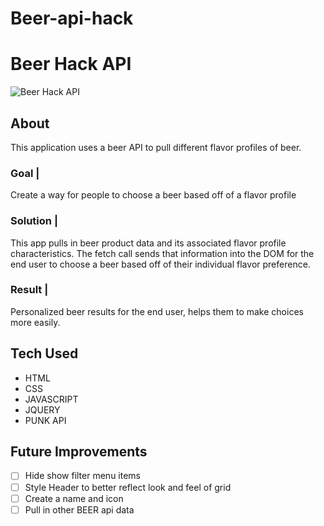 # Beer-api-hack

#  Beer Hack API 

![Beer Hack API](https://res.cloudinary.com/dtrbqr2hn/image/upload/v1606161961/beer-app_eok62w.png)
## About
This application uses a beer API to pull different flavor profiles of beer.

### Goal | 

Create a way for people to choose a beer based off of a flavor profile 

### Solution | 

This app pulls in beer product data and its associated flavor profile characteristics. The fetch call sends that information into the DOM for the end user to choose a beer based off of their individual flavor preference. 

### Result | 

Personalized beer results for the end user, helps them to make choices more easily.           

## Tech Used
- HTML
- CSS
- JAVASCRIPT
- JQUERY
- PUNK API
 
## Future Improvements
- [ ] Hide show filter menu items
- [ ] Style Header to better reflect look and feel of grid
- [ ] Create a name and icon
- [ ] Pull in other BEER api data